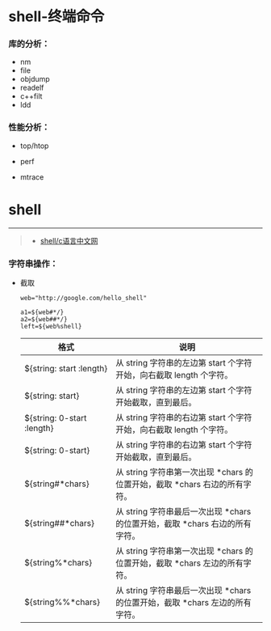 



# shell-终端命令



### 库的分析：

* nm
* file
* objdump
* readelf
* c++filt
* ldd



### 性能分析：

* top/htop

* perf
* mtrace











# shell

---

>* [shell/c语言中文网](http://c.biancheng.net/shell/)

### 字符串操作：

* 截取

  ```shell
  web="http://google.com/hello_shell"
  
  a1=${web#*/}
  a2=${web##*/}
  left=${web%shell}
  ```

  | 格式                       | 说明                                                         |
  | -------------------------- | ------------------------------------------------------------ |
  | ${string: start :length}   | 从 string 字符串的左边第 start 个字符开始，向右截取 length 个字符。 |
  | ${string: start}           | 从 string 字符串的左边第 start 个字符开始截取，直到最后。    |
  | ${string: 0-start :length} | 从 string 字符串的右边第 start 个字符开始，向右截取 length 个字符。 |
  | ${string: 0-start}         | 从 string 字符串的右边第 start 个字符开始截取，直到最后。    |
  | ${string#*chars}           | 从 string 字符串第一次出现 *chars 的位置开始，截取 *chars 右边的所有字符。 |
  | ${string##*chars}          | 从 string 字符串最后一次出现 *chars 的位置开始，截取 *chars 右边的所有字符。 |
  | ${string%*chars}           | 从 string 字符串第一次出现 *chars 的位置开始，截取 *chars 左边的所有字符。 |
  | ${string%%*chars}          | 从 string 字符串最后一次出现 *chars 的位置开始，截取 *chars 左边的所有字符。 |

